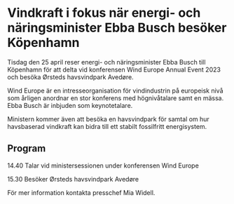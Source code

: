 # Vindkraft i fokus när energi- och näringsminister Ebba Busch besöker Köpenhamn

Tisdag den 25 april reser energi- och näringsminister Ebba Busch till Köpenhamn för att delta vid konferensen Wind Europe Annual Event 2023 och besöka Ørsteds havsvindpark Avedøre.

Wind Europe är en intresseorganisation för vindindustrin på europeisk nivå som årligen anordnar en stor konferens med högnivåtalare samt en mässa. Ebba Busch är inbjuden som keynotetalare.

Ministern kommer även att besöka en havsvindpark för samtal om hur havsbaserad vindkraft kan bidra till ett stabilt fossilfritt energisystem.

## Program

14.40 Talar vid ministersessionen under konferensen Wind Europe

15.30 Besöker Ørsteds havsvindpark Avedøre

För mer information kontakta presschef Mia Widell.
